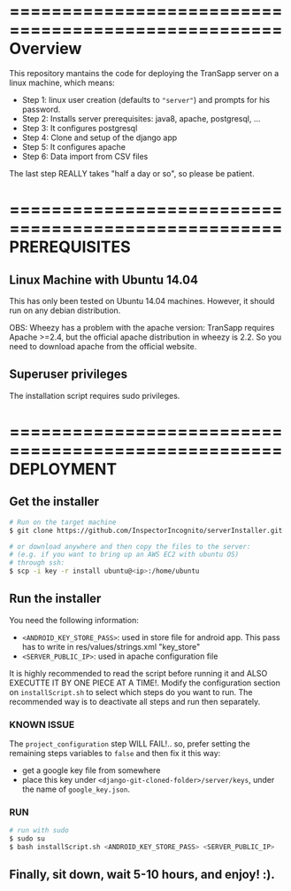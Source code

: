 ====================================================
Overview
====================================================

This repository mantains the code for deploying the TranSapp server on a linux machine, which means:
- Step 1: linux user creation (defaults to `"server"`) and prompts for his password.
- Step 2: Installs server prerequisites: java8, apache, postgresql, ...
- Step 3: It configures postgresql
- Step 4: Clone and setup of the django app
- Step 5: It configures apache
- Step 6: Data import from CSV files

The last step REALLY takes "half a day or so", so please be patient.


====================================================
PREREQUISITES
====================================================

## Linux Machine with Ubuntu 14.04

This has only been tested on Ubuntu 14.04 machines. However, it should run on any debian distribution.

OBS: Wheezy has a problem with the apache version: TranSapp requires Apache >=2.4, but the official apache distribution in wheezy is 2.2. So you need to download apache from the official website.


## Superuser privileges

The installation script requires sudo privileges.



====================================================
DEPLOYMENT
====================================================

## Get the installer

```bash
# Run on the target machine
$ git clone https://github.com/InspectorIncognito/serverInstaller.git

# or download anywhere and then copy the files to the server:
# (e.g. if you want to bring up an AWS EC2 with ubuntu OS)
# through ssh:
$ scp -i key -r install ubuntu@<ip>:/home/ubuntu
```

## Run the installer

You need the following information:
- `<ANDROID_KEY_STORE_PASS>`: used in store file for android app. This pass has to write in res/values/strings.xml "key_store" 
- `<SERVER_PUBLIC_IP>`: used in apache configuration file

It is highly recommended to read the script before running it and ALSO EXECUTTE IT BY ONE PIECE AT A TIME!. Modify the configuration section on `installScript.sh` to select which steps do you want to run. The recommended way is to deactivate all steps and run then separately. 

### KNOWN ISSUE

The `project_configuration` step WILL FAIL!.. so, prefer setting the remaining steps variables to `false` and then fix it this way:
- get a google key file from somewhere
- place this key under `<django-git-cloned-folder>/server/keys`, under the name of `google_key.json`. 


### RUN

```bash
# run with sudo
$ sudo su
$ bash installScript.sh <ANDROID_KEY_STORE_PASS> <SERVER_PUBLIC_IP>
```

## Finally, sit down, wait 5-10 hours, and enjoy! :).
